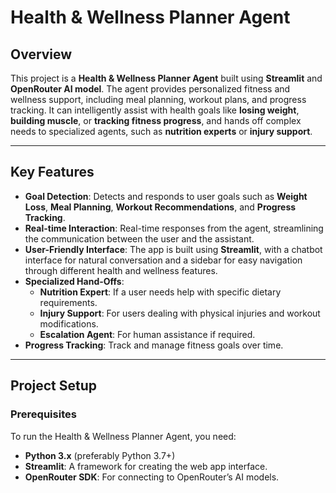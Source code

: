 # Health & Wellness Planner Agent

## Overview

This project is a **Health & Wellness Planner Agent** built using **Streamlit** and **OpenRouter AI model**. The agent provides personalized fitness and wellness support, including meal planning, workout plans, and progress tracking. It can intelligently assist with health goals like **losing weight**, **building muscle**, or **tracking fitness progress**, and hands off complex needs to specialized agents, such as **nutrition experts** or **injury support**.

---

## Key Features

- **Goal Detection**: Detects and responds to user goals such as **Weight Loss**, **Meal Planning**, **Workout Recommendations**, and **Progress Tracking**.
- **Real-time Interaction**: Real-time responses from the agent, streamlining the communication between the user and the assistant.
- **User-Friendly Interface**: The app is built using **Streamlit**, with a chatbot interface for natural conversation and a sidebar for easy navigation through different health and wellness features.
- **Specialized Hand-Offs**: 
  - **Nutrition Expert**: If a user needs help with specific dietary requirements.
  - **Injury Support**: For users dealing with physical injuries and workout modifications.
  - **Escalation Agent**: For human assistance if required.
- **Progress Tracking**: Track and manage fitness goals over time.

---

## Project Setup

### Prerequisites

To run the Health & Wellness Planner Agent, you need:

- **Python 3.x** (preferably Python 3.7+)
- **Streamlit**: A framework for creating the web app interface.
- **OpenRouter SDK**: For connecting to OpenRouter’s AI models.





